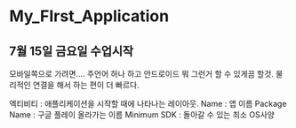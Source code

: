 # My_FIrst_Application

## 7월 15일 금요일 수업시작

모바일쪽으로 가려면.... 주언어 하나 하고 안드로이드 뭐 그런거 할 수 있게끔 할것.
물리적인 연결을 해서 하는 편이 더 빠르다.

엑티비티 : 애플리케이션을 시작할 때에 나타나는 레이아웃.
Name : 앱 이름
Package Name : 구글 플레이 올라가는 이름
Minimum SDK : 돌아갈 수 있는 최소 OS사양
